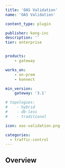 ```yaml
---
title: 'OAS Validation'
name: 'OAS Validation'

content_type: plugin

publisher: kong-inc
description: ''
tier: enterprise


products:
    - gateway

works_on:
    - on-prem
    - konnect

min_version:
    gateway: '3.1'

# topologies:
#    - hybrid
#    - db-less
#    - traditional

icon: oas-validation.png

categories:
  - traffic-control
---
```


## Overview
